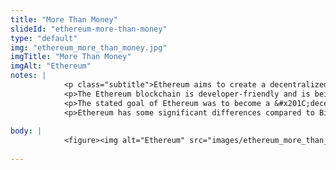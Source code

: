 ```yaml
--- 
title: "More Than Money"
slideId: "ethereum-more-than-money"
type: "default"
img: "ethereum_more_than_money.jpg"
imgTitle: "More Than Money"
imgAlt: "Ethereum"
notes: | 
            <p class="subtitle">Ethereum aims to create a decentralized computing platform.</p>
            <p>The Ethereum blockchain is developer-friendly and is being used to build an ecosystem. Bitcoin set out to be a peer to peer digital cash system, and it has been able to serve that purpose. It gives the ability to send money around the world instantly. </p>
            <p>The stated goal of Ethereum was to become a &#x201C;decentralized world computer powered by nodes instead of central servers&#x201D;. The blockchain-based network uses innovative programming and network structure in order to allow developers to build on the blockchain.</p>
            <p>Ethereum has some significant differences compared to Bitcoin. The first is the block time. While Bitcoin confirms blocks on an average of every ten minutes, Ethereum has reduced their block time to about 12 seconds. This is much more conducive to a blockchain that depends on data transfer as opposed to simple monetary transfer. The network is largely built using innovative tools known as smart contracts.</p>
        
body: | 
            <figure><img alt="Ethereum" src="images/ethereum_more_than_money.jpg" title="More Than Money"></figure>
        
---
```

